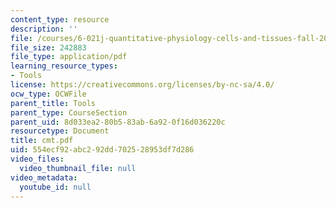 ```yaml
---
content_type: resource
description: ''
file: /courses/6-021j-quantitative-physiology-cells-and-tissues-fall-2004/554ecf92abc292dd702528953df7d286_cmt.pdf
file_size: 242883
file_type: application/pdf
learning_resource_types:
- Tools
license: https://creativecommons.org/licenses/by-nc-sa/4.0/
ocw_type: OCWFile
parent_title: Tools
parent_type: CourseSection
parent_uid: 8d033ea2-80b5-83ab-6a92-0f16d036220c
resourcetype: Document
title: cmt.pdf
uid: 554ecf92-abc2-92dd-7025-28953df7d286
video_files:
  video_thumbnail_file: null
video_metadata:
  youtube_id: null
---
```

